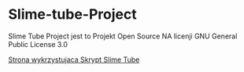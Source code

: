 # Slime-tube-Project


Slime Tube Project jest to Projekt Open Source NA licenji GNU General Public License 3.0


<a href="https://slime-tube.ct8.pl">Strona wykrzystujaca Skrypt Slime Tube</a>


